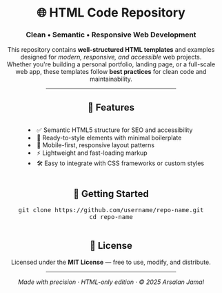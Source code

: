 <div align="center">

  <h1>🌐 HTML Code Repository</h1>
  <h3>Clean • Semantic • Responsive Web Development</h3>

  <p>
    This repository contains <strong>well-structured HTML templates</strong> and examples
    designed for <em>modern, responsive, and accessible</em> web projects.<br>
    Whether you're building a personal portfolio, landing page, or a full-scale web app,
    these templates follow <strong>best practices</strong> for clean code and maintainability.
  </p>

  <hr width="60%">

  <h2>📂 Features</h2>
  <ul style="list-style-position: inside; text-align: left; display: inline-block;">
    <li>✅ Semantic HTML5 structure for SEO and accessibility</li>
    <li>🎨 Ready-to-style elements with minimal boilerplate</li>
    <li>📱 Mobile-first, responsive layout patterns</li>
    <li>⚡ Lightweight and fast-loading markup</li>
    <li>🛠 Easy to integrate with CSS frameworks or custom styles</li>
  </ul>

  <h2>🚀 Getting Started</h2>
  <pre>
git clone https://github.com/username/repo-name.git
cd repo-name
  </pre>

  <h2>📜 License</h2>
  <p>
    Licensed under the <strong>MIT License</strong> — free to use, modify, and distribute.
  </p>

  <hr width="60%">
  <p><em>Made with precision · HTML-only edition · © 2025 Arsalan Jamal</em></p>

</div>

